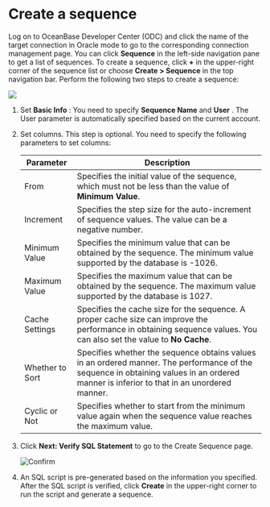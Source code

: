 Create a sequence
======================================

Log on to OceanBase Developer Center (ODC) and click the name of the target connection in Oracle mode to go to the corresponding connection management page. You can click **Sequence** in the left-side navigation pane to get a list of sequences. To create a sequence, click **+** in the upper-right corner of the sequence list or choose **Create \> Sequence** in the top navigation bar. Perform the following two steps to create a sequence:

![](https://help-static-aliyun-doc.aliyuncs.com/assets/img/en-US/7530269361/p138331.png)

1. Set **Basic Info** : You need to specify **Sequence Name** and **User** . The User parameter is automatically specified based on the current account.



2. Set columns. This step is optional. You need to specify the following parameters to set columns:

   |  Parameter    |Description  |
   |-----------------|--------------|
   | From            | Specifies the initial value of the sequence, which must not be less than the value of **Minimum Value**. |
   | Increment       | Specifies the step size for the auto-increment of sequence values. The value can be a negative number.  |
   | Minimum Value   | Specifies the minimum value that can be obtained by the sequence. The minimum value supported by the database is -1026.   |
   | Maximum Value   | Specifies the maximum value that can be obtained by the sequence. The maximum value supported by the database is 1027.  |
   | Cache Settings  | Specifies the cache size for the sequence. A proper cache size can improve the performance in obtaining sequence values. You can also set the value to **No Cache**. |
   | Whether to Sort | Specifies whether the sequence obtains values in an ordered manner. The performance of the sequence in obtaining values in an ordered manner is inferior to that in an unordered manner. |
   | Cyclic or Not   | Specifies whether to start from the minimum value again when the sequence value reaches the maximum value. |

3. Click **Next: Verify SQL Statement** to go to the Create Sequence page.

   ![Confirm](https://help-static-aliyun-doc.aliyuncs.com/assets/img/en-US/0582659361/p326072.png)


4. An SQL script is pre-generated based on the information you specified. After the SQL script is verified, click **Create** in the upper-right corner to run the script and generate a sequence.




